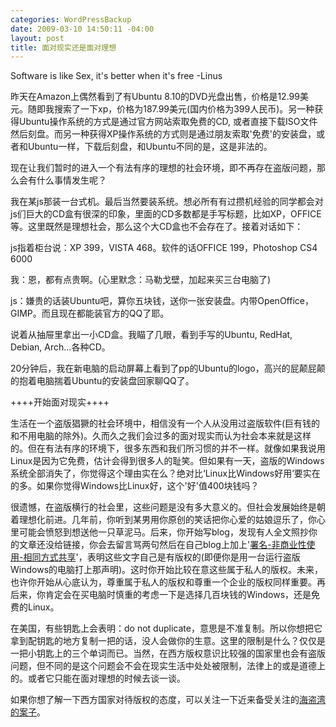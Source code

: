 ```yaml
--- 
categories: WordPressBackup
date: 2009-03-10 14:50:11 -04:00
layout: post
title: 面对现实还是面对理想
---
```

Software  is like Sex, it's better when it's free -Linus

<!--more-->

昨天在Amazon上偶然看到了有Ubuntu 8.10的DVD光盘出售，价格是12.99美元。随即我搜索了一下xp，价格为187.99美元(国内价格为399人民币)。另一种获得Ubuntu操作系统的方式是通过官方网站索取免费的CD, 或者直接下载ISO文件然后刻盘。而另一种获得XP操作系统的方式则是通过朋友索取'免费'的安装盘，或者和Ubuntu一样，下载后刻盘，和Ubuntu不同的是，这是非法的。

现在让我们暂时的进入一个有法有序的理想的社会环境，即不再存在盗版问题，那么会有什么事情发生呢？

我在某js那装一台式机。最后当然要装系统。想必所有有过攒机经验的同学都会对js们巨大的CD盒有很深的印象，里面的CD多数都是手写标题，比如XP，OFFICE等。这里既然是理想社会，那么这个大CD盒也不会存在了。接着对话如下：

js指着柜台说：XP 399，VISTA 468。软件的话OFFICE 199，Photoshop CS4 6000

我：恩，都有点贵啊。(心里默念：马勒戈壁，加起来买三台电脑了)

js：嫌贵的话装Ubuntu吧，算你五块钱，送你一张安装盘。内带OpenOffice，GIMP。而且现在都能装官方的QQ了耶。

说着从抽屉里拿出一小CD盒。我瞄了几眼，看到手写的Ubuntu, RedHat, Debian, Arch...各种CD。

20分钟后，我在新电脑的启动屏幕上看到了pp的Ubuntu的logo，高兴的屁颠屁颠的抱着电脑揣着Ubuntu的安装盘回家聊QQ了。

++++开始面对现实++++

生活在一个盗版猖獗的社会环境中，相信没有一个人从没用过盗版软件(巨有钱的和不用电脑的除外)。久而久之我们会过多的面对现实而认为社会本来就是这样的。但在有法有序的环境下，很多东西和我们所习惯的并不一样。就像如果我说用Linux是因为它免费，估计会得到很多人的耻笑。但如果有一天，盗版的Windows系统全部消失了，你觉得这个理由实在么？绝对比‘Linux比Windows好用’要实在的多。如果你觉得Windows比Linux好，这个'好'值400块钱吗？

很遗憾，在盗版横行的社会里，这些问题是没有多大意义的。但社会发展始终是朝着理想化前进。几年前，你听到某男用你原创的笑话把你心爱的姑娘逗乐了，你心里可能会愤怒到想送他一只草泥马。后来，你开始写blog，发现有人全文照抄你的文章还没给链接，你会去留言骂两句然后在自己blog上加上'<a href="http://creativecommons.org/licenses/by-nc-sa/2.5/cn/" target="_blank">署名-非商业性使用-相同方式共享</a>'，表明这些文字自己是有版权的(即便你是用一台运行盗版Windows的电脑打上那声明)。这时你开始比较在意这些属于私人的版权。未来，也许你开始从心底认为，尊重属于私人的版权和尊重一个企业的版权同样重要。再后来，你肯定会在买电脑时慎重的考虑一下是选择几百块钱的Windows，还是免费的Linux。

在美国，有些钥匙上会表明：do not duplicate，意思是不准复制。所以你想把它拿到配钥匙的地方复制一把的话，没人会做你的生意。这里的限制是什么？仅仅是一把小钥匙上的三个单词而已。当然，在西方版权意识比较强的国家里也会有盗版问题，但不同的是这个问题会不会在现实生活中处处被限制，法律上的或是道德上的。或者它只能在面对理想的时候去谈一谈。

如果你想了解一下西方国家对待版权的态度，可以关注一下近来备受关注的<a href="http://www.google.com/search?q=pirate+bay+trial&amp;sourceid=navclient-ff&amp;ie=UTF-8&amp;rlz=1B3GGGL_enUS316US316" target="_blank">海盗湾的案子</a>。
